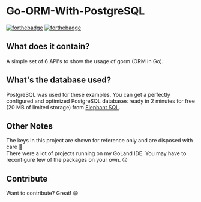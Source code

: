 # Go-ORM-With-PostgreSQL

[![forthebadge](https://forthebadge.com/images/badges/made-with-go.svg)](https://forthebadge.com)
[![forthebadge](https://forthebadge.com/images/badges/60-percent-of-the-time-works-every-time.svg)](https://forthebadge.com)

## What does it contain?
A simple set of 6 API's to show the usage of gorm (ORM in Go). 

## What's the database used? 
PostgreSQL was used for these examples. You can get a perfectly configured and optimized PostgreSQL databases ready in 2 minutes for free (20 MB of limited storage) from [Elephant SQL](https://www.elephantsql.com/).   

## Other Notes 
The keys in this project are shown for reference only and are disposed with care :tada:   
There were a lot of projects running on my GoLand IDE. You may have to reconfigure few of the packages on your own. :confused:

## Contribute 
Want to contribute? Great! :smile: 
